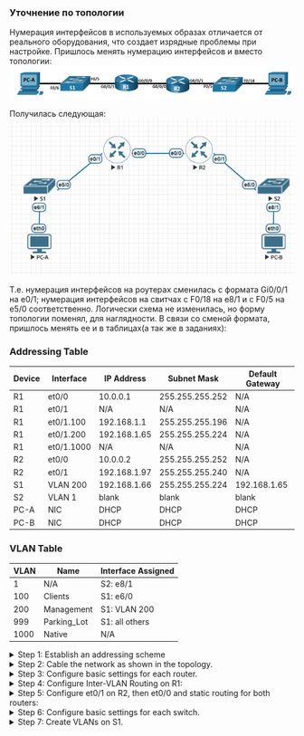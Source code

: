  
 ### Уточнение по топологии
Нумерация интерфейсов в используемых образах отличается от реального оборудования, что создает изрядные проблемы при настройке.  Пришлось менять нумерацию интерфейсов и вместо топологии:
![](https://github.com/Etherne1/otus_network_engineer/blob/main/Lab03/Pasted%20image%2020241020151723.png?raw=true)  

Получилась следующая:  
![](https://github.com/Etherne1/otus_network_engineer/blob/main/Lab03/Pasted%20image%2020241020152404.png?raw=true)

Т.е. нумерация интерфейсов на роутерах сменилась с формата Gi0/0/1 на e0/1; нумерация интерфейсов на свитчах с F0/18 на e8/1 и с F0/5 на e5/0 соответственно.
Логически схема не изменилась, но форму топологии поменял, для наглядности.
В связи со сменой формата, пришлось менять ее и в таблицах(а так же в заданиях):

###  Addressing Table
|Device|Interface|IP Address|Subnet Mask|Default Gateway|
|---|---|---|---|---|
|R1|et0/0|10.0.0.1|255.255.255.252|N/A|
|R1|et0/1|N/A|N/A|N/A|
|R1|et0/1.100|192.168.1.1|255.255.255.196|N/A|
|R1|et0/1.200|192.168.1.65|255.255.255.224|N/A|
|R1|et0/1.1000|N/A|N/A|N/A|
|R2|et0/0|10.0.0.2|255.255.255.252|N/A|
|R2|et0/1|192.168.1.97|255.255.255.240|N/A|
|S1|VLAN 200|192.168.1.66|255.255.255.224|192.168.1.65|
|S2|VLAN 1|blank|blank|blank|
|PC-A|NIC|DHCP|DHCP|DHCP|
|PC-B|NIC|DHCP|DHCP|DHCP|

### VLAN Table
|VLAN|Name|Interface Assigned|
|---|---|---|
|1|N/A|S2: e8/1|
|100|Clients|S1: e6/0|
|200|Management|S1: VLAN 200|
|999|Parking_Lot|S1: all others|
|1000|Native|N/A|

<details>
  <summary> Step 1: Establish an addressing scheme</summary>
 Subnet the network 192.168.1.0/24 to meet the following requirements: 

a. One subnet, “Subnet A”, supporting 58 hosts (the client VLAN at R1).
Subnet A: 
```
192.168.1.0/26
```

Record the first IP address in the Addressing Table for R1 et0/1.100.

b. One subnet, “Subnet B”, supporting 28 hosts (the management VLAN at R1).
Subnet B: 
```
192.168.1.64/27
```

Record the first IP address in the Addressing Table for R1 et0/1.200. Record the second IP address in the Address Table for S1 VLAN 200 and enter the associated default gateway.

c. One subnet, “Subnet C”, supporting 12 hosts (the client network at R2).
Subnet C: 
```
192.168.1.96/28
```

Record the first IP address in the Addressing Table for R2 et0/1.
  
</details>


<details>
  <summary> Step 2: Cable the network as shown in the topology.</summary>
  Done.
 </details>
 
<details>
 <summary> Step 3: Configure basic settings for each router.</summary>


```
ena
clock set 14:40:00 20 october 2024
conf t
no ip domain-lookup
banner motd "unauthorized access is prohibited"
line vty 0 4
 login local
 password cisco
 line con 0 
 password cisco
 logging syn
enable secret cisco
service password-encryption
end
wr
```

</details>

<details>
  <summary> Step 4:  Configure Inter-VLAN Routing on R1:</summary>
  
a. Activate interface et0/1 on the router.

```
Router(config)#int eth 0/1
Router(config-if)#no sh
Router(config-if)#
*Oct 20 16:21:22.079: %LINK-3-UPDOWN: Interface Ethernet0/1, changed state to up
*Oct 20 16:21:23.081: %LINEPROTO-5-UPDOWN: Line protocol on Interface Ethernet0/1, changed state to up
```


b. Configure sub-interfaces for each VLAN as required by the IP addressing table. All sub-interfaces use 802.1Q encapsulation and are assigned the first usable address from the IP address pool you have calculated. Ensure the sub-interface for the native VLAN does not have an IP address assigned. Include a description for each sub-interface.
```
int et0/1.100
enc dot 100
desc Clients
ip add 192.168.1.1 255.255.255.196
int et0/1.200
enc dot 200
desc Management
ip add 192.168.1.65 255.255.255.224
int et0/1.1000    
enc dot 1000
desc Native
```
c. Verify the sub-interfaces are operational.

  

```
Router#sh int desc | i 0/1
Et0/1                 up           up
Et0/1.100             up           up       Clients
Et0/1.200             up           up       Management
Et0/1.1000            up           up       Native
```
  </details>

<details>
  <summary> Step 5:  Configure et0/1 on R2, then et0/0 and static routing for both routers:</summary>


a. Configure et0/1 on R2 with the first IP address of Subnet C you calculated earlier.
```
R2(config)#int et0/1
R2(config-if)#ip add 192.168.1.97
R2(config-if)#ip add 192.168.1.97 255.255.255.240
R2(config-if)#no sh
*Oct 20 17:15:55.678: %LINK-3-UPDOWN: Interface Ethernet0/1, changed state to up
*Oct 20 17:15:56.679: %LINEPROTO-5-UPDOWN: Line protocol on Interface Ethernet0/1, changed state to up
```


b. Configure interface et0/0 for each router based on the IP Addressing table above.

```
R1(config)#int et0/0
R1(config-if)#ip add 10.0.0.1 255.255.255.252
R1(config-if)#no sh
*Oct 20 17:19:33.770: %LINK-3-UPDOWN: Interface Ethernet0/0, changed state to up
*Oct 20 17:19:34.770: %LINEPROTO-5-UPDOWN: Line protocol on Interface Ethernet0/0, changed state to up
```

```
R2(config)#int et0/0
R2(config-if)#ip add 10.0.0.2 255.255.255.252
R2(config-if)#no sh
*Oct 20 17:23:03.484: %LINK-3-UPDOWN: Interface Ethernet0/0, changed state to up
*Oct 20 17:23:04.488: %LINEPROTO-5-UPDOWN: Line protocol on Interface Ethernet0/0, changed state to up
```

c. Configure a default route on each router pointed to the IP address of et0/0 on the other router.

```
R1(config)#ip route 0.0.0.0 0.0.0.0 10.0.0.2
```

```
R2(config)#ip route 0.0.0.0 0.0.0.0 10.0.0.1
```

d. Verify static routing is working by pinging R2’s et0/1 address from R1.

```
R1#ping 10.0.0.2
Type escape sequence to abort.
Sending 5, 100-byte ICMP Echos to 10.0.0.2, timeout is 2 seconds:
!!!!!
Success rate is 100 percent (5/5), round-trip min/avg/max = 1/1/1 ms
```

e.  Save the running configuration to the startup configuration file.

```
R1#wr
Building configuration...
[OK]
```
```
R2#wr
Building configuration...
[OK]
```
  </details>



<details>
  <summary>  Step 6: Configure basic settings for each switch.</summary>

a.      Assign a device name to the switch.

b.      Disable DNS lookup to prevent the router from attempting to translate incorrectly entered commands as though they were host names.

c.      Assign **class** as the privileged EXEC encrypted password.

d.      Assign **cisco** as the console password and enable login.

e.      Assign **cisco** as the VTY password and enable login.

f.       Encrypt the plaintext passwords.

g.      Create a banner that warns anyone accessing the device that unauthorized access is prohibited.

h.      Save the running configuration to the startup configuration file.

i.        Set the clock on the switch to today’s time and date.

**Note**: Use the question mark (**?**) to help with the correct sequence of parameters needed to execute this command.

j.        Copy the running configuration to the startup configuration.


### Все это сделано в рамках п.3, т.к. кроме hostname, первоначальную конфигурацию вводил через MultiExec.


  </details>

<details>
  <summary>  Step 7: Create VLANs on S1.</summary>
Note: S2 is only configured with basic settings.

a. Create and name the required VLANs on switch 1 from the table above.
```
S1(config)#vlan 1
S1(config-vlan)#vlan 100
S1(config-vlan)#name Clients
S1(config-vlan)#vlan 200
S1(config-vlan)#name Management
S1(config-vlan)#vlan 999
S1(config-vlan)#name Parking_Lot
S1(config-vlan)#vlan 1000
S1(config-vlan)#name Native
```

b. Configure and activate the management interface on S1 (VLAN 200) using the second IP address from the subnet calculated earlier. Additionally, set the default gateway on S1.

```
S1(config)#int vlan 200
S1(config-if)#ip add 192.168.1.66 255.255.255.224
S1(config-if)#no sh
*Oct 20 17:43:23.068: %LINK-3-UPDOWN: Interface Vlan200, changed state to down
```

c. Configure and activate the management interface on S2 (VLAN 1) using the second IP address from the subnet calculated earlier. Additionally, set the default gateway on S2
```
S1(config-if)#ip add 192.168.1.66 255.255.255.224
S1(config)#ip default-gateway 192.168.1.65
```

d. Assign all unused ports on S1 to the Parking_Lot VLAN, configure them for static access mode, and administratively deactivate them. On S2, administratively deactivate all the unused ports.

```
S1(config)#int Et0/0
S1(config-if)#sh
S1(config-if)# sw ac vlan 999
S1(config-if)#int Et0/1
S1(config-if)#sh
S1(config-if)# sw ac vlan 999
S1(config-if)#int Et0/2
S1(config-if)#sh
S1(config-if)# sw ac vlan 999
S1(config-if)#int Et0/3
S1(config-if)#sh
S1(config-if)# sw ac vlan 999
S1(config-if)#int Et1/0
S1(config-if)#sh
S1(config-if)# sw ac vlan 999
S1(config-if)#int Et1/1
S1(config-if)#sh
S1(config-if)# sw ac vlan 999
S1(config-if)#int Et1/2
S1(config-if)#sh
S1(config-if)# sw ac vlan 999
S1(config-if)#int Et1/3
S1(config-if)#sh
S1(config-if)# sw ac vlan 999
S1(config-if)#int Et2/0
S1(config-if)#sh
S1(config-if)# sw ac vlan 999
S1(config-if)#int Et2/1
S1(config-if)#sh
S1(config-if)# sw ac vlan 999
S1(config-if)#int Et2/2
S1(config-if)#sh
S1(config-if)# sw ac vlan 999
S1(config-if)#int Et2/3
S1(config-if)#sh
S1(config-if)# sw ac vlan 999
S1(config-if)#int Et3/0
S1(config-if)#sh
S1(config-if)# sw ac vlan 999
S1(config-if)#int Et3/1
S1(config-if)#sh
S1(config-if)# sw ac vlan 999
S1(config-if)#int Et3/2
S1(config-if)#sh
S1(config-if)# sw ac vlan 999
S1(config-if)#int Et3/3
S1(config-if)#sh
S1(config-if)# sw ac vlan 999
S1(config-if)#int Et4/0
S1(config-if)#sh
S1(config-if)# sw ac vlan 999
S1(config-if)#int Et4/1
S1(config-if)#sh
S1(config-if)# sw ac vlan 999
S1(config-if)#int Et4/2
S1(config-if)#sh
S1(config-if)# sw ac vlan 999
S1(config-if)#int Et4/3
S1(config-if)#sh
S1(config-if)# sw ac vlan 999
S1(config-if)#int Et5/1
S1(config-if)#sh
S1(config-if)# sw ac vlan 999
S1(config-if)#int Et5/2
S1(config-if)#sh
S1(config-if)# sw ac vlan 999
S1(config-if)#int Et5/3
S1(config-if)#sh
S1(config-if)# sw ac vlan 999
S1(config-if)#int Et6/0
S1(config-if)#sh
S1(config-if)# sw ac vlan 999
S1(config-if)#int Et6/2
S1(config-if)#sh
S1(config-if)# sw ac vlan 999
S1(config-if)#int Et6/3
S1(config-if)#sh
S1(config-if)# sw ac vlan 999
S1(config-if)#int Et7/0
S1(config-if)#sh
S1(config-if)# sw ac vlan 999
S1(config-if)#int Et7/1
S1(config-if)#sh
S1(config-if)# sw ac vlan 999
S1(config-if)#int Et7/2
S1(config-if)#sh
S1(config-if)# sw ac vlan 999
S1(config-if)#int Et7/3
S1(config-if)#sh
S1(config-if)# sw ac vlan 999
S1(config-if)#int Et8/0
S1(config-if)#sh
S1(config-if)# sw ac vlan 999
S1(config-if)#int Et8/1
S1(config-if)#sh
S1(config-if)# sw ac vlan 999
S1(config-if)#int Et8/2
S1(config-if)#sh
S1(config-if)# sw ac vlan 999
S1(config-if)#int Et8/3
S1(config-if)#sh
S1(config-if)# sw ac vlan 999
S1(config-if)#int Et9/0
S1(config-if)#sh
S1(config-if)# sw ac vlan 999
S1(config-if)#int Et9/1
S1(config-if)#sh
S1(config-if)# sw ac vlan 999
S1(config-if)#int Et9/2
S1(config-if)#sh
S1(config-if)# sw ac vlan 999
S1(config-if)#int Et9/3
S1(config-if)#sh
S1(config-if)# sw ac vlan 999
```

  </details>